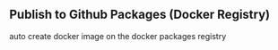 ## Publish to Github Packages (Docker Registry)

auto create docker image on the docker packages registry

```

```
